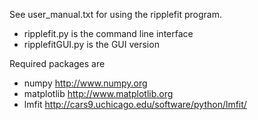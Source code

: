 See user_manual.txt for using the ripplefit program.
- ripplefit.py is the command line interface 
- ripplefitGUI.py is the GUI version

Required packages are
- numpy http://www.numpy.org
- matplotlib http://www.matplotlib.org
- lmfit http://cars9.uchicago.edu/software/python/lmfit/
